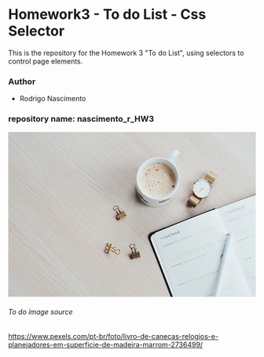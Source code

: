 # Homework3 - To do List - Css Selector
This is the repository for the Homework 3 "To do List", using selectors to control page elements.

### Author
* Rodrigo Nascimento

### repository name: nascimento_r_HW3

![To_do_List](/images/to_do.jpg)
###### To do image source
https://www.pexels.com/pt-br/foto/livro-de-canecas-relogios-e-planejadores-em-superficie-de-madeira-marrom-2736499/
